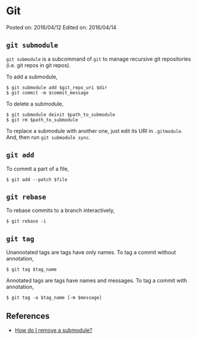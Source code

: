# Git

Posted on: 2016/04/12
Edited on: 2016/04/14


## `git submodule`

`git submodule` is a subcommand of `git` to manage recursive git repositories
(i.e. git repos in git repos).

To add a submodule,

```
$ git submodule add $git_repo_uri $dir
$ git commit -m $commit_message
```

To delete a submodule,

```
$ git submodule deinit $path_to_submodule
$ git rm $path_to_submodule
```

To replace a submodule with another one, just edit its URI in `.gitmodule`.
And, then run `git submodule sync`.


## `git add`

To commit a part of a file,

```
$ git add --patch $file
```


## `git rebase`

To rebase commits to a branch interactively,

```
$ git rebase -i
```


## `git tag`

Unannotated tags are tags have only names.
To tag a commit without annotation,

```
$ git tag $tag_name
```

Annotated tags are tags have names and messages.
To tag a commit with annotation,

```
$ git tag -a $tag_name [-m $message]
```


## References

- [How do I remove a submodule?](http://stackoverflow.com/questions/1260748/how-do-i-remove-a-submodule)
